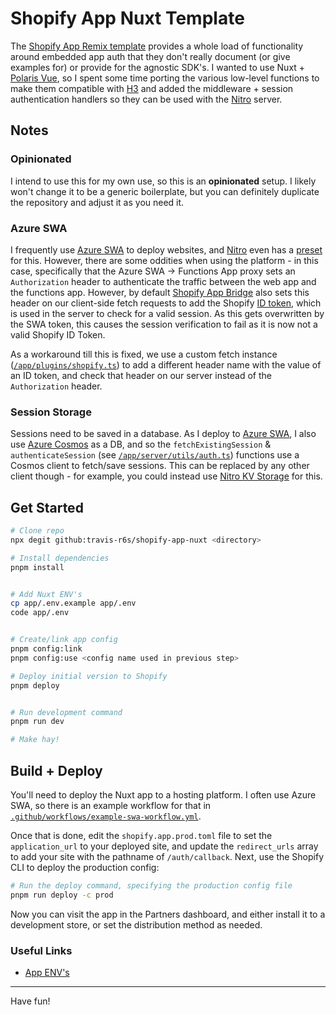 # Shopify App Nuxt Template

The [Shopify App Remix template](https://github.com/Shopify/shopify-app-js/tree/main/packages/apps/shopify-app-remix#readme) provides a whole load of functionality around embedded app auth that they don't really document (or give examples for) or provide for the agnostic SDK's. I wanted to use Nuxt + [Polaris Vue](https://ownego.github.io/polaris-vue/), so I spent some time porting the various low-level functions to make them compatible with [H3](https://h3.unjs.io) and added the middleware + session authentication handlers so they can be used with the [Nitro](https://nitro.unjs.io) server.

## Notes

### Opinionated
I intend to use this for my own use, so this is an **opinionated** setup. I likely won't change it to be a generic boilerplate, but you can definitely duplicate the repository and adjust it as you need it.

### Azure SWA
I frequently use [Azure SWA](https://azure.microsoft.com/en-us/products/app-service/static) to deploy websites, and [Nitro](https://nitro.unjs.io) even has a [preset](https://nitro.unjs.io/deploy/providers/azure#azure-static-web-apps) for this. However, there are some oddities when using the platform - in this case, specifically that the Azure SWA -> Functions App proxy sets an `Authorization` header to authenticate the traffic between the web app and the functions app. However, by default [Shopify App Bridge](https://shopify.dev/docs/api/app-bridge-library) also sets this header on our client-side fetch requests to add the Shopify [ID token](https://shopify.dev/docs/api/app-bridge-library/apis/id-token), which is used in the server to check for a valid session. As this gets overwritten by the SWA token, this causes the session verification to fail as it is now not a valid Shopify ID Token.

As a workaround till this is fixed, we use a custom fetch instance ([`/app/plugins/shopify.ts`](/app/plugins/shopify.ts)) to add a different header name with the value of an ID token, and check that header on our server instead of the `Authorization` header.

### Session Storage
Sessions need to be saved in a database. As I deploy to [Azure SWA](https://azure.microsoft.com/en-us/products/app-service/static), I also use [Azure Cosmos](https://azure.microsoft.com/en-us/products/cosmos-db) as a DB, and so the `fetchExistingSession` & `authenticateSession` (see [`/app/server/utils/auth.ts`](/app/server/utils/auth.ts)) functions use a Cosmos client to fetch/save sessions. This can be replaced by any other client though - for example, you could instead use [Nitro KV Storage](https://nitro.unjs.io/guide/storage) for this.


## Get Started

```sh
# Clone repo
npx degit github:travis-r6s/shopify-app-nuxt <directory>

# Install dependencies
pnpm install


# Add Nuxt ENV's
cp app/.env.example app/.env
code app/.env


# Create/link app config
pnpm config:link
pnpm config:use <config name used in previous step>

# Deploy initial version to Shopify
pnpm deploy


# Run development command
pnpm run dev

# Make hay!
```

## Build + Deploy

You'll need to deploy the Nuxt app to a hosting platform. I often use Azure SWA, so there is an example workflow for that in [`.github/workflows/example-swa-workflow.yml`](/.github/workflows/example-swa-workflow.yml).

Once that is done, edit the `shopify.app.prod.toml` file to set the `application_url` to your deployed site, and update the `redirect_urls` array to add your site with the pathname of `/auth/callback`. Next, use the Shopify CLI to deploy the production config:

```sh
# Run the deploy command, specifying the production config file
pnpm run deploy -c prod
```

Now you can visit the app in the Partners dashboard, and either install it to a development store, or set the distribution method as needed.

### Useful Links

- [App ENV's](https://shopify.dev/docs/apps/build/cli-for-apps/app-structure#dependency-management)

---

Have fun!
